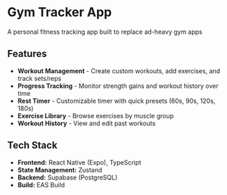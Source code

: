 # Gym Tracker App

A personal fitness tracking app built to replace ad-heavy gym apps

## Features

- **Workout Management** - Create custom workouts, add exercises, and track sets/reps
- **Progress Tracking** - Monitor strength gains and workout history over time
- **Rest Timer** - Customizable timer with quick presets (60s, 90s, 120s, 180s)
- **Exercise Library** - Browse exercises by muscle group
- **Workout History** - View and edit past workouts

## Tech Stack

- **Frontend:** React Native (Expo), TypeScript
- **State Management:** Zustand
- **Backend:** Supabase (PostgreSQL)
- **Build:** EAS Build
